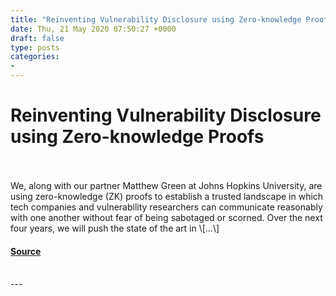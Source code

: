 ```yaml
---
title: "Reinventing Vulnerability Disclosure using Zero-knowledge Proofs"
date: Thu, 21 May 2020 07:50:27 +0000
draft: false
type: posts
categories: 
- 
---
```

# Reinventing Vulnerability Disclosure using Zero-knowledge Proofs

<br/>

<br/>
We, along with our partner Matthew Green at Johns Hopkins University, are using zero-knowledge (ZK) proofs to establish a trusted landscape in which tech companies and vulnerability researchers can communicate reasonably with one another without fear of being sabotaged or scorned. Over the next four years, we will push the state of the art in \[…\]

#### [Source](https://blog.trailofbits.com/2020/05/21/reinventing-vulnerability-disclosure-using-zero-knowledge-proofs/)

<br/>
---
